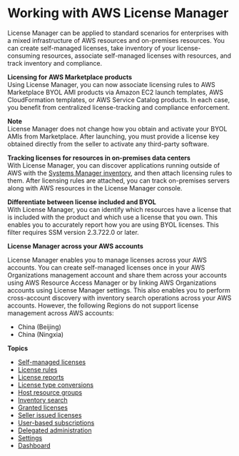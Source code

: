 # Working with AWS License Manager<a name="using-license-manager"></a>

License Manager can be applied to standard scenarios for enterprises with a mixed infrastructure of AWS resources and on\-premises resources\. You can create self\-managed licenses, take inventory of your license\-consuming resources, associate self\-managed licenses with resources, and track inventory and compliance\.

**Licensing for AWS Marketplace products**  
Using License Manager, you can now associate licensing rules to AWS Marketplace BYOL AMI products via Amazon EC2 launch templates, AWS CloudFormation templates, or AWS Service Catalog products\. In each case, you benefit from centralized license\-tracking and compliance enforcement\.

**Note**  
License Manager does not change how you obtain and activate your BYOL AMIs from Marketplace\. After launching, you must provide a license key obtained directly from the seller to activate any third\-party software\.

**Tracking licenses for resources in on\-premises data centers**  
With License Manager, you can discover applications running outside of AWS with the [Systems Manager inventory](http://aws.amazon.com/systems-manager/faq/), and then attach licensing rules to them\. After licensing rules are attached, you can track on\-premises servers along with AWS resources in the License Manager console\.

**Differentiate between license included and BYOL**  
With License Manager, you can identify which resources have a license that is included with the product and which use a license that you own\. This enables you to accurately report how you are using BYOL licenses\. This filter requires SSM version 2\.3\.722\.0 or later\.<a name="cross-account-support"></a>

**License Manager across your AWS accounts**

License Manager enables you to manage licenses across your AWS accounts\. You can create self\-managed licenses once in your AWS Organizations management account and share them across your accounts using AWS Resource Access Manager or by linking AWS Organizations accounts using License Manager settings\. This also enables you to perform cross\-account discovery with inventory search operations across your AWS accounts\. However, the following Regions do not support license management across AWS accounts:
+ China \(Beijing\)
+ China \(Ningxia\)

**Topics**
+ [Self\-managed licenses](license-configurations.md)
+ [License rules](license-rules.md)
+ [License reports](license-reporting.md)
+ [License type conversions](license-conversion.md)
+ [Host resource groups](host-resource-groups.md)
+ [Inventory search](inventory.md)
+ [Granted licenses](granted-licenses.md)
+ [Seller issued licenses](seller-issued-licenses.md)
+ [User\-based subscriptions](user-based-subscriptions.md)
+ [Delegated administration](delegated-administrator.md)
+ [Settings](settings.md)
+ [Dashboard](dashboard.md)